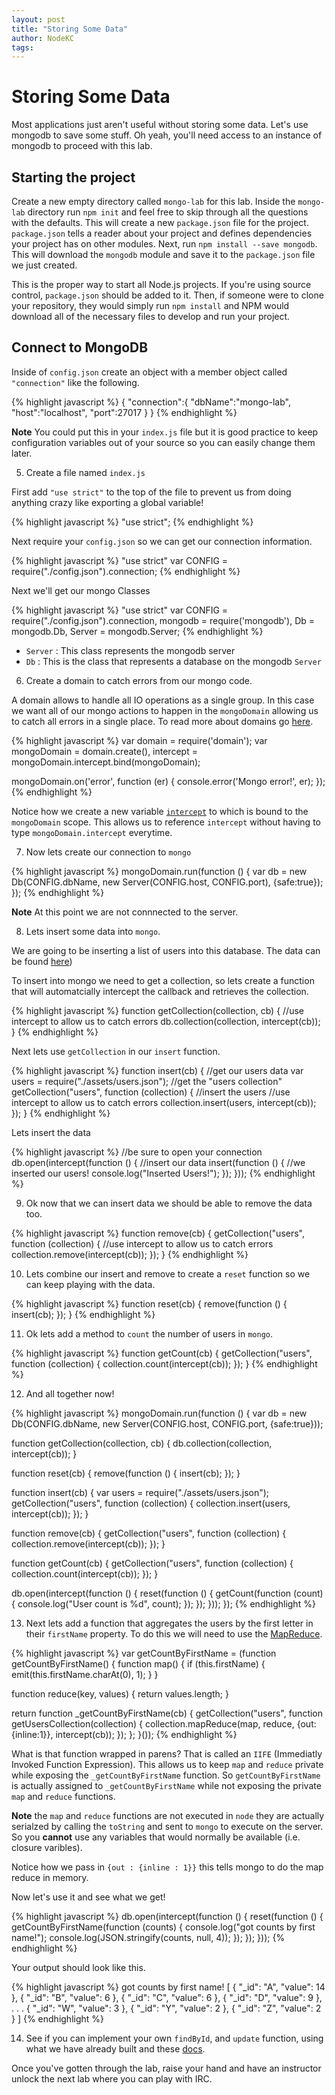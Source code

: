 ```yaml
---
layout: post
title: "Storing Some Data"
author: NodeKC
tags:
---
```


# Storing Some Data

Most applications just aren't useful without storing some data. Let's use mongodb to save some stuff. Oh yeah, you'll need access to an instance of mongodb to proceed with this lab.

## Starting the project

Create a new empty directory called `mongo-lab` for this lab. Inside the `mongo-lab` directory run `npm init` and feel free to skip through all the questions with the defaults. This will create a new `package.json` file for the project. `package.json` tells a reader about your project and defines dependencies your project has on other modules. Next, run `npm install --save mongodb`. This will download the `mongodb` module and save it to the `package.json` file we just created.

This is the proper way to start all Node.js projects. If you're using source control, `package.json` should be added to it. Then, if someone were to clone your repository, they would simply run `npm install` and NPM would download all of the necessary files to develop and run your project.

## Connect to MongoDB

Inside of `config.json` create an object with a member object called `"connection"` like the following.
   
{% highlight javascript %}
{
  "connection":{
    "dbName":"mongo-lab",
    "host":"localhost",
    "port":27017
  }
}
{% endhighlight %}

**Note** You could put this in your `index.js` file but it is good practice to keep configuration variables out of your source so you can easily change them later.  

5. Create a file named `index.js`

First add `"use strict"` to the top of the file to prevent us from doing anything crazy like exporting a global variable!

{% highlight javascript %}
"use strict";
{% endhighlight %}

Next require your `config.json` so we can get our connection information.

{% highlight javascript %}
"use strict"
var CONFIG = require("./config.json").connection;
{% endhighlight %}

Next we'll get our mongo Classes

{% highlight javascript %}
"use strict"
var CONFIG = require("./config.json").connection,
  mongodb = require('mongodb'),
  Db = mongodb.Db,
  Server = mongodb.Server;
{% endhighlight %}

* `Server` : This class represents the mongodb server 
* `Db` : This is the class that represents a database on the mongodb `Server`

6. Create a domain to catch errors from our mongo code.


A domain allows to handle all IO operations as a single group. In this case we want all of our mongo actions to happen in the `mongoDomain` allowing us to catch all errors in a single place. To read more about domains go [here](http://nodejs.org/api/domain.html).

{% highlight javascript %}
var domain = require('domain');
var mongoDomain = domain.create(),
    intercept = mongoDomain.intercept.bind(mongoDomain);

mongoDomain.on('error', function (er) {
  console.error('Mongo error!', er);
});
{% endhighlight %}

Notice how we create a new variable [`intercept`](http://nodejs.org/api/domain.html#domain_domain_intercept_callback) to which is bound to the `mongoDomain` scope. This allows us to reference `intercept` without having to type `mongoDomain.intercept` everytime.

7. Now lets create our connection to `mongo`

{% highlight javascript %}
mongoDomain.run(function () {
  var db = new Db(CONFIG.dbName, new Server(CONFIG.host, CONFIG.port), {safe:true});
});
{% endhighlight %}

**Note** At this point we are not connnected to the server.


8. Lets insert some data into `mongo`.

We are going to be inserting a list of users into this database. The data can be found [here](https://raw.github.com/nodekc/workshop/master/examples/mongo/assets/users.json))

To insert into mongo we need to get a collection, so lets create a function that will automatcially intercept the callback and retrieves the collection.

{% highlight javascript %}
function getCollection(collection, cb) {
  //use intercept to allow us to catch errors
  db.collection(collection, intercept(cb));
}
{% endhighlight %}

Next lets use `getCollection` in our `insert` function.

{% highlight javascript %}
function insert(cb) {
  //get our users data
  var users = require("./assets/users.json");
  //get the "users collection"
  getCollection("users", function (collection) {
    //insert the users
    //use intercept to allow us to catch errors
    collection.insert(users, intercept(cb));
  });
}
{% endhighlight %}

Lets insert the data

{% highlight javascript %}
//be sure to open your connection
db.open(intercept(function () {
  //insert our data
  insert(function () {
    //we inserted our users!
    console.log("Inserted Users!");
  });
}));
{% endhighlight %}

9. Ok now that we can insert data we should be able to remove the data too.

{% highlight javascript %}
function remove(cb) {
  getCollection("users", function (collection) {
    //use intercept to allow us to catch errors
    collection.remove(intercept(cb));
  });
}
{% endhighlight %}


10. Lets combine our insert and remove to create a `reset` function so we can keep playing with the data.

{% highlight javascript %}
function reset(cb) {
  remove(function () {
    insert(cb);
  });
}
{% endhighlight %}

11. Ok lets add a method to `count` the number of users in `mongo`.

{% highlight javascript %}
function getCount(cb) {
  getCollection("users", function (collection) {
    collection.count(intercept(cb));
  });
}
{% endhighlight %}

12. And all together now!

{% highlight javascript %}
mongoDomain.run(function () {
  var db = new Db(CONFIG.dbName, new Server(CONFIG.host, CONFIG.port, {safe:true}));


  function getCollection(collection, cb) {
    db.collection(collection, intercept(cb));
  }

  function reset(cb) {
    remove(function () {
      insert(cb);
    });
  }

  function insert(cb) {
    var users = require("./assets/users.json");
    getCollection("users", function (collection) {
      collection.insert(users, intercept(cb));
    });
  }

  function remove(cb) {
    getCollection("users", function (collection) {
      collection.remove(intercept(cb));
    });
  }

  function getCount(cb) {
    getCollection("users", function (collection) {
      collection.count(intercept(cb));
    });
  }

  db.open(intercept(function () {
    reset(function () {
      getCount(function (count) {
        console.log("User count is %d", count);
      });
    });
  }));
});
{% endhighlight %}

13. Next lets add a function that aggregates the users by the first letter in their `firstName` property. To do this we will need to use the [MapReduce](http://www.mongodb.org/display/DOCS/MapReduce).

{% highlight javascript %}
var getCountByFirstName = (function getCountByFirstName() {
function map() {
  if (this.firstName) {
    emit(this.firstName.charAt(0), 1);
  }
}

function reduce(key, values) {
  return values.length;
}

return function _getCountByFirstName(cb) {
  getCollection("users", function getUsersCollection(collection) {
    collection.mapReduce(map, reduce, {out:{inline:1}}, intercept(cb));
  });
};
}());
{% endhighlight %}

What is that function wrapped in parens? That is called an `IIFE` (Immediatly Invoked Function Expression). This allows us to keep `map` and `reduce` private while exposing the `_getCountByFirstName` function. So `getCountByFirstName` is actually assigned to `_getCountByFirstName` while not exposing the private `map` and `reduce` functions.

**Note** the `map` and `reduce` functions are not executed in `node` they are actually serialzed by calling the `toString` and sent to `mongo` to execute on the server. So you **cannot** use any variables that would normally be available (i.e. closure varibles).

Notice how we pass in `{out : {inline : 1}}` this tells mongo to do the map reduce in memory. 

Now let's use it and see what we get!

{% highlight javascript %}
db.open(intercept(function () {
  reset(function () {
    getCountByFirstName(function (counts) {
      console.log("got counts by first name!");
      console.log(JSON.stringify(counts, null, 4));
    });
  });
}));
{% endhighlight %}

Your output should look like this.

{% highlight javascript %}
got counts by first name!
[
  {
    "_id": "A",
    "value": 14
  },
  {
    "_id": "B",
    "value": 6
  },
  {
    "_id": "C",
    "value": 6
  },
  {
    "_id": "D",
    "value": 9
  },
  .
  .
  .
  {
    "_id": "W",
    "value": 3
  },
  {
    "_id": "Y",
    "value": 2
  },
  {
    "_id": "Z",
    "value": 2
  }
]
{% endhighlight %}

14. See if you can implement your own `findById`, and `update` function, using what we have already built and these [docs](http://mongodb.github.com/node-mongodb-native/).

Once you've gotten through the lab, raise your hand and have an instructor unlock the next lab where you can play with IRC.
